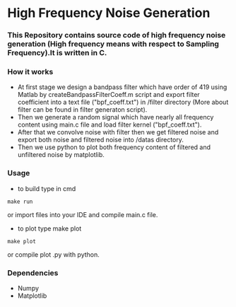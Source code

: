 # High Frequency Noise Generation

### This Repository contains source code of high frequency noise generation (High frequency means with respect to Sampling Frequency).It is written in C.

### How  it works
* At first stage we design a bandpass filter which have order of 419 using Matlab by createBandpassFilterCoeff.m script and export filter coefficient into a text file ("bpf_coeff.txt")  in /filter directory (More about filter can be found in filter generaton script).
* Then we generate a random signal which have nearly all frequency content using main.c file and load filter kernel ("bpf_coeff.txt").
* After that we convolve noise with filter then we get filtered noise and export both noise and filtered noise into /datas directory.
* Then we use python to plot both frequency content of filtered and unfiltered noise by matplotlib.

### Usage
* to build type in cmd 
```
make run
```
or import files into your IDE and compile main.c file.

* to plot type make plot
```
make plot
```
or compile plot .py with python.

### Dependencies
*   Numpy
*   Matplotlib
